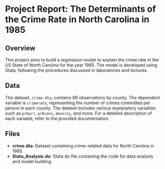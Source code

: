 # Project Report: The Determinants of the Crime Rate in North Carolina in 1985

## Overview
This project aims to build a regression model to explain the crime rate in the US State of North Carolina for the year 1985. The model is developed using Stata, following the procedures discussed in laboratories and lectures.

## Data
The dataset, `crime.dta`, contains 89 observations by county. The dependent variable is `crimerate`, representing the number of crimes committed per person in each county. The dataset includes various explanatory variables such as `prbarr`, `prbconv`, `density`, and more. For a detailed description of each variable, refer to the provided documentation.

## Files
- **crime.dta**: Dataset containing crime-related data for North Carolina in 1985.
- **Stata_Analysis.do**: Stata do file containing the code for data analysis and model building.
